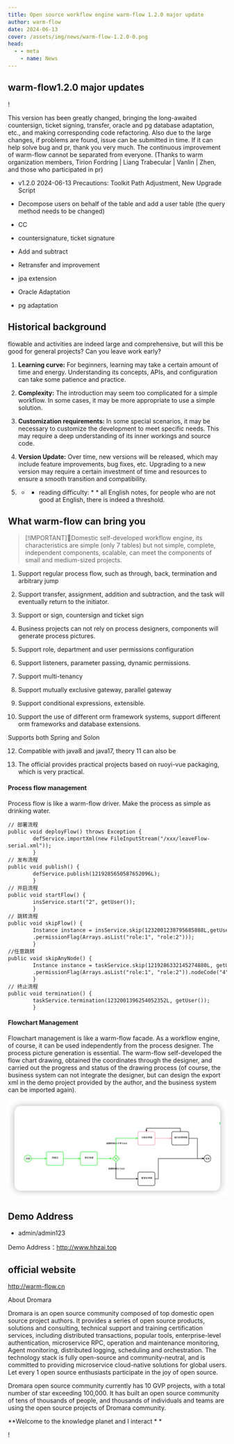 ```yaml
---
title: Open source workflow engine warm-flow 1.2.0 major update
author: warm-flow
date: 2024-06-13
cover: /assets/img/news/warm-flow-1.2.0-0.png
head:
  - - meta
    - name: News
---
```


## warm-flow1.2.0 major updates

! [](/assets/img/news/warm-flow-1.2.0-0.png)

This version has been greatly changed, bringing the long-awaited countersign, ticket signing, transfer, oracle and pg database adaptation, etc., and making corresponding code refactoring. Also due to the large changes, if problems are found, issue can be submitted in time. If it can help solve bug and pr, thank you very much. The continuous improvement of warm-flow cannot be separated from everyone. (Thanks to warm organization members, Tirion Fordring | Liang Trabecular | Vanlin | Zhen, and those who participated in pr)

* v1.2.0 2024-06-13 Precautions: Toolkit Path Adjustment, New Upgrade Script

* Decompose users on behalf of the table and add a user table (the query method needs to be changed)

* CC

* countersignature, ticket signature

* Add and subtract

* Retransfer and improvement

* jpa extension

* Oracle Adaptation

* pg adaptation


## Historical background

flowable and activities are indeed large and comprehensive, but will this be good for general projects? Can you leave work early?

1. **Learning curve:** For beginners, learning may take a certain amount of time and energy. Understanding its concepts, APIs, and configuration can take some patience and practice.

2. **Complexity:** The introduction may seem too complicated for a simple workflow. In some cases, it may be more appropriate to use a simple solution.

3. **Customization requirements:** In some special scenarios, it may be necessary to customize the development to meet specific needs. This may require a deep understanding of its inner workings and source code.

4. **Version Update:** Over time, new versions will be released, which may include feature improvements, bug fixes, etc. Upgrading to a new version may require a certain investment of time and resources to ensure a smooth transition and compatibility.

5. * * reading difficulty: * * all English notes, for people who are not good at English, there is indeed a threshold.


## What warm-flow can bring you

> \[!IMPORTANT\]🎉Domestic self-developed workflow engine, its characteristics are simple (only 7 tables) but not simple, complete, independent components, scalable, can meet the components of small and medium-sized projects.

1. Support regular process flow, such as through, back, termination and arbitrary jump

2. Support transfer, assignment, addition and subtraction, and the task will eventually return to the initiator.

3. Support or sign, countersign and ticket sign

4. Business projects can not rely on process designers, components will generate process pictures.

5. Support role, department and user permissions configuration

6. Support listeners, parameter passing, dynamic permissions.

7. Support multi-tenancy

8. Support mutually exclusive gateway, parallel gateway

9. Support conditional expressions, extensible.

10. Support the use of different orm framework systems, support different orm frameworks and database extensions.

Supports both Spring and Solon

12. Compatible with java8 and java17, theory 11 can also be

13. The official provides practical projects based on ruoyi-vue packaging, which is very practical.


#### Process flow management

Process flow is like a warm-flow driver. Make the process as simple as drinking water.  

```
// 部署流程
public void deployFlow() throws Exception {
        defService.importXml(new FileInputStream("/xxx/leaveFlow-serial.xml"));
        }
// 发布流程
public void publish() {
        defService.publish(1219285650587652096L);
        }
// 开启流程
public void startFlow() {
        insService.start("2", getUser());
        }
// 跳转流程
public void skipFlow() {
        Instance instance = insService.skip(1232001238795685888L,getUser().skipType(SkipType.PASS.getKey())
        .permissionFlag(Arrays.asList("role:1", "role:2")));
        }
//任意跳转
public void skipAnyNode() {
        Instance instance = taskService.skip(1219286332145274880L, getUser().skipType(SkipType.PASS.getKey())
        .permissionFlag(Arrays.asList("role:1", "role:2")).nodeCode("4"));
        }
// 终止流程
public void termination() {
        taskService.termination(1232001396254052352L, getUser());
        }
```

#### Flowchart Management

Flowchart management is like a warm-flow facade. As a workflow engine, of course, it can be used independently from the process designer. The process picture generation is essential. The warm-flow self-developed the flow chart drawing, obtained the coordinates through the designer, and carried out the progress and status of the drawing process (of course, the business system can not integrate the designer, but can design the export xml in the demo project provided by the author, and the business system can be imported again).  

![](/assets/img/news/warm-flow-1.2.0-1.png)

  

## Demo Address

*   admin/admin123
    

Demo Address：http://www.hhzai.top

## official website

http://warm-flow.cn

About Dromara

Dromara is an open source community composed of top domestic open source project authors. It provides a series of open source products, solutions and consulting, technical support and training certification services, including distributed transactions, popular tools, enterprise-level authentication, microservice RPC, operation and maintenance monitoring, Agent monitoring, distributed logging, scheduling and orchestration. The technology stack is fully open-source and community-neutral, and is committed to providing microservice cloud-native solutions for global users. Let every 1 open source enthusiasts participate in the joy of open source.



Dromara open source community currently has 10 GVP projects, with a total number of star exceeding 100,000. It has built an open source community of tens of thousands of people, and thousands of individuals and teams are using the open source projects of Dromara community.

**Welcome to the knowledge planet and I interact * *

! [](/assets/img/news/warm-flow-1.2.0-2.png)